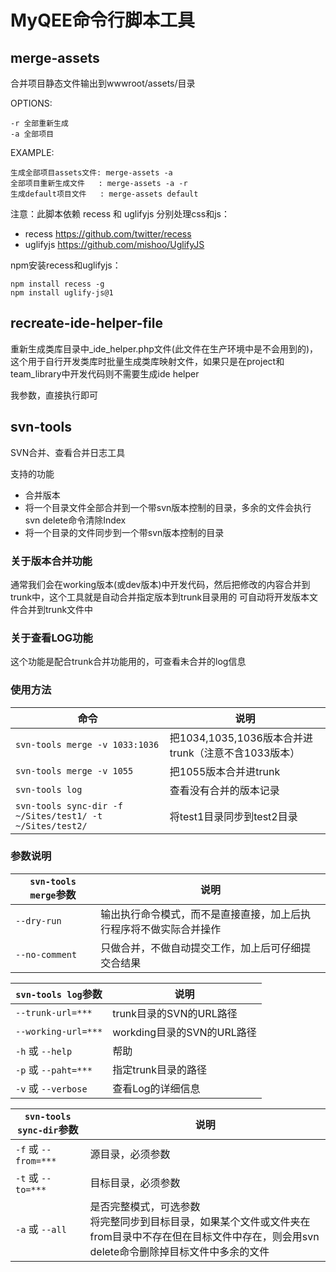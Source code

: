 MyQEE命令行脚本工具
================


merge-assets
------------
合并项目静态文件输出到wwwroot/assets/目录

OPTIONS:

    -r 全部重新生成
    -a 全部项目

EXAMPLE:

    生成全部项目assets文件: merge-assets -a
    全部项目重新生成文件   : merge-assets -a -r
    生成default项目文件   : merge-assets default


注意：此脚本依赖 recess 和 uglifyjs 分别处理css和js：

 * recess   https://github.com/twitter/recess
 * uglifyjs https://github.com/mishoo/UglifyJS

npm安装recess和uglifyjs：

    npm install recess -g
    npm install uglify-js@1




recreate-ide-helper-file
------------------------
重新生成类库目录中_ide_helper.php文件(此文件在生产环境中是不会用到的)，这个用于自行开发类库时批量生成类库映射文件，如果只是在project和team_library中开发代码则不需要生成ide helper

我参数，直接执行即可



svn-tools
---------
SVN合并、查看合并日志工具

支持的功能

 * 合并版本
 * 将一个目录文件全部合并到一个带svn版本控制的目录，多余的文件会执行svn delete命令清除Index
 * 将一个目录的文件同步到一个带svn版本控制的目录

### 关于版本合并功能 
通常我们会在working版本(或dev版本)中开发代码，然后把修改的内容合并到trunk中，这个工具就是自动合并指定版本到trunk目录用的
可自动将开发版本文件合并到trunk文件中

### 关于查看LOG功能
这个功能是配合trunk合并功能用的，可查看未合并的log信息


### 使用方法

命令   |  说明
------|-------
`svn-tools merge -v 1033:1036`     |         把1034,1035,1036版本合并进trunk（注意不含1033版本）
`svn-tools merge -v 1055  `        |         把1055版本合并进trunk
`svn-tools log`                    |         查看没有合并的版本记录
`svn-tools sync-dir -f ~/Sites/test1/ -t ~/Sites/test2/`  |  将test1目录同步到test2目录


### 参数说明

`svn-tools merge`参数  |  说明
----------------------|--------
`--dry-run`           |  输出执行命令模式，而不是直接直接，加上后执行程序将不做实际合并操作
`--no-comment`        |  只做合并，不做自动提交工作，加上后可仔细提交合结果

`svn-tools log`参数    |  说明
----------------------|------
`--trunk-url=***`     |  trunk目录的SVN的URL路径
`--working-url=***`   |  workding目录的SVN的URL路径
`-h` 或 `--help`      |  帮助
`-p` 或 `--paht=***`  |  指定trunk目录的路径
`-v` 或 `--verbose`   |  查看Log的详细信息

`svn-tools sync-dir`参数  | 说明
-------------------------|---------
`-f` 或 `--from=***`     | 源目录，必须参数
`-t` 或 `--to=***`       | 目标目录，必须参数
`-a` 或 `--all`          | 是否完整模式，可选参数<br />将完整同步到目标目录，如果某个文件或文件夹在from目录中不存在但在目标文件中存在，则会用svn delete命令删除掉目标文件中多余的文件

